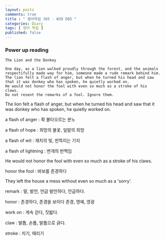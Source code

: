 ```yaml
---
layout: posts
comments: true
title : " 영어독립 365 - W39 D05 "
categories: Diary
tags: [ 영어 독립 ]
published: false
---
```


### Power up reading

```text
The Lion and the Donkey

One day, as a lion walked proudly through the forest, and the animals respectifully made way for him, someone made a rude remark behind him.
The lion felt a flash of anger, but when he turned his head and saw that it was donkey who has spoken, he quietly worked on.
He would not honor the fool with even so much as a stroke of his claws.
Do not resent the remarks of a fool. Ignore them.
```

The lion felt a flash of anger, but when he turned his head and saw that it was donkey who has spoken, he quietly worked on.

a flash of anger
 : 확 불타오르는 분노

a flash of hope
 : 희망의 불꽃, 일말의 희망

a flash of wit
 : 재치의 빛, 번뜩이는 기지

a flash of lightning
 : 번개의 번쩍임

He would not honor the fool with even so much as a stroke of his claws.

honor the fool
 : 바보를 존경하다

They left the house a mess without even so much as a 'sorry'.

remark
 : 말, 발언, 언급
   발언하다, 언급하다.

honor
 : 존경하다, 존경을 보이다
   존경, 명예, 영광

work on
 : 계속 걷다, 짓밟다.

claw
 : 발톱, 손톱, 발톱으로 긁다.

stroke
 : 치기, 때리기
